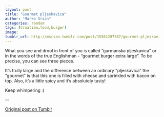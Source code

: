 ```yaml
---
layout: post
title: "Gourmet pljeskavica"
author: "Marko Srsan"
categories: random
tags: [Croatian,food,burger]
image: 
tumblr_url: http://msrsan.tumblr.com/post/15562297587/gourmet-pljeskavica
---
```

What you see and drool in front of you is called “gurmanska pljeskavica” or in the words of the true Englishman - “gourmet burger extra large”. To be precise, you can see three pieces. 

It’s trully large and the difference between an ordinary “pljeskavica” the “gourmet” is that this one is filled with cheese and sprinkled with bacon on top. Also, it’s a little spicy and it’s absolutely tasty! 

Keep whimpering :)

--

[Original post on Tumblr](http://msrsan.tumblr.com/post/15562297587/gourmet-pljeskavica)
